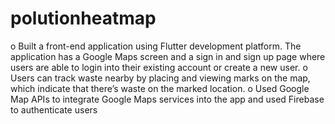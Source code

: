 # polutionheatmap

o	Built a front-end application using Flutter development platform. The application has a Google Maps screen and a sign in and sign up page where users are able to login into their existing account or create a new user.
o	Users can track waste nearby by placing and viewing marks on the map, which indicate that there’s waste on the marked location.
o	Used Google Map APIs to integrate Google Maps services into the app and used Firebase to authenticate users

